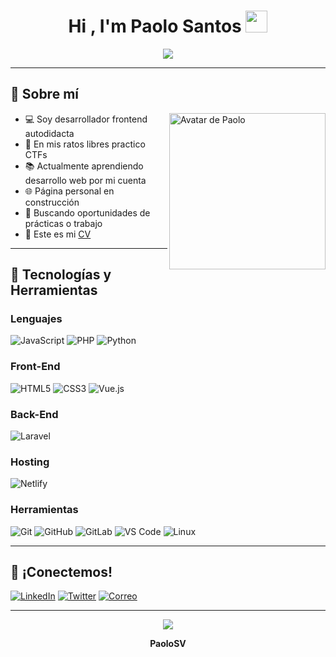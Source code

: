 <h1 align="center"><b>Hi , I'm Paolo Santos </b> <img src="https://media.giphy.com/media/hvRJCLFzcasrR4ia7z/giphy.gif" width="35"></h1>

<p align="center">
  <img src="https://readme-typing-svg.herokuapp.com?font=Fira+Code&color=00F7FF&size=24&center=true&vCenter=true&width=1000&height=100&lines=Siempre+explorando+nuevas+tecnolog%C3%ADas.;Apasionado+por+el+desarrollo+web.;Autodidacta+y+curioso+por+naturaleza.">
</p>

---

## 📌 Sobre mí

<img align="right" src="assets/avatar.png" width="250" alt="Avatar de Paolo">

- 💻 Soy desarrollador frontend autodidacta  
- 🔐 En mis ratos libres practico CTFs  
- 📚 Actualmente aprendiendo desarrollo web por mi cuenta  
- 🌐 Página personal en construcción  
- 🚀 Buscando oportunidades de prácticas o trabajo  
- 📄 Este es mi [CV](https://drive.google.com/file/d/1Yt0O1-Hk-WQCknN0NtDIHrKR9-LTuhoV/view?usp=sharing)

---

## 🧠 Tecnologías y Herramientas

### Lenguajes

![JavaScript](https://img.shields.io/badge/JavaScript-%23F7DF1E.svg?style=for-the-badge&logo=javascript&logoColor=black)
![PHP](https://img.shields.io/badge/PHP-%23777BB4.svg?style=for-the-badge&logo=php&logoColor=white)
![Python](https://img.shields.io/badge/Python-%2314354C.svg?style=for-the-badge&logo=python&logoColor=white)

### Front-End

![HTML5](https://img.shields.io/badge/HTML5-%23E34F26.svg?style=for-the-badge&logo=html5&logoColor=white)
![CSS3](https://img.shields.io/badge/CSS-%231572B6.svg?style=for-the-badge&logo=css3&logoColor=white)
![Vue.js](https://img.shields.io/badge/Vue.js-%234FC08D.svg?style=for-the-badge&logo=vue.js&logoColor=white)

### Back-End

![Laravel](https://img.shields.io/badge/Laravel-%23FF2D20.svg?style=for-the-badge&logo=laravel&logoColor=white)

### Hosting

![Netlify](https://img.shields.io/badge/Netlify-%23000000.svg?style=for-the-badge&logo=netlify&logoColor=white)

### Herramientas

![Git](https://img.shields.io/badge/git-%23F05033.svg?style=for-the-badge&logo=git&logoColor=white)
![GitHub](https://img.shields.io/badge/github-%23121011.svg?style=for-the-badge&logo=github&logoColor=white)
![GitLab](https://img.shields.io/badge/GitLab-%23181717.svg?style=for-the-badge&logo=gitlab&logoColor=white)
![VS Code](https://img.shields.io/badge/Visual%20Studio%20Code-0078d7.svg?style=for-the-badge&logo=visual-studio-code&logoColor=white)
![Linux](https://img.shields.io/badge/Linux-FCC624?style=for-the-badge&logo=linux&logoColor=black)

---

## 🤝 ¡Conectemos!

[![LinkedIn](https://img.shields.io/badge/LinkedIn-Paolo%20Santos-blue?style=for-the-badge&logo=linkedin&logoColor=white)](https://linkedin.com/in/paolo-santos)
[![Twitter](https://img.shields.io/badge/Twitter-@PaoloSV-blue?style=for-the-badge&logo=twitter&logoColor=white)](https://twitter.com/PaoloSV)
[![Correo](https://img.shields.io/badge/Gmail-paolo.sv.dev@gmail.com-red?style=for-the-badge&logo=gmail&logoColor=white)](mailto:paolo.sv.dev@gmail.com)

---

<p align="center">
  <img src="https://user-images.githubusercontent.com/73097560/115834477-dbab4500-a447-11eb-908a-139a6edaec5c.gif">
</p>

<p align="center"><b>PaoloSV</b></p>
